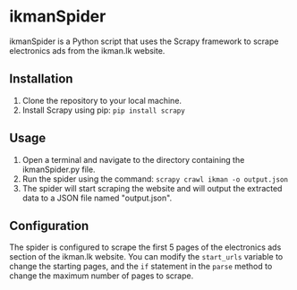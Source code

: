 # ikmanSpider

ikmanSpider is a Python script that uses the Scrapy framework to scrape electronics ads from the ikman.lk website.

## Installation

1. Clone the repository to your local machine.
2. Install Scrapy using pip: `pip install scrapy`

## Usage

1. Open a terminal and navigate to the directory containing the ikmanSpider.py file.
2. Run the spider using the command: `scrapy crawl ikman -o output.json`
3. The spider will start scraping the website and will output the extracted data to a JSON file named "output.json".

## Configuration

The spider is configured to scrape the first 5 pages of the electronics ads section of the ikman.lk website. You can modify the `start_urls` variable to change the starting pages, and the `if` statement in the `parse` method to change the maximum number of pages to scrape.


